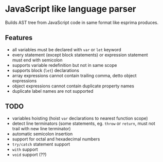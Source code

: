 JavaScript like language parser
=====================
Builds AST tree from JavaScript code in same format like esprima produces.

Features
-----------------------
- all variables must be declared with ```var``` or ```let``` keyword
- every statement (except block statements) or expression statement must end with semicolon
- supports variable redefinition but not in same scope
- supports block (```let```) declarations
- array expressions cannot contain trailing comma, detto object expressions
- object expressions cannot contain duplicate property names
- duplicate label names are not supported

TODO
-----------------------
- variables hoisting (hoist ```var``` declarations to nearest function scope)
- detect line terminators (some statements, eg. ```throw``` or ```return```, must not trail with new line terminator)
- automatic semicolon insertion
- support for octal and hexadecimal numbers
- ```try/catch``` statement support
- ```with``` support
- ```void``` support (??)
